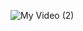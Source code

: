 ![My Video (2)](https://github.com/ashishsahu1/Ashish-Card/assets/52550558/b7df4f45-dfbf-4052-b388-6839f794cdc4)
